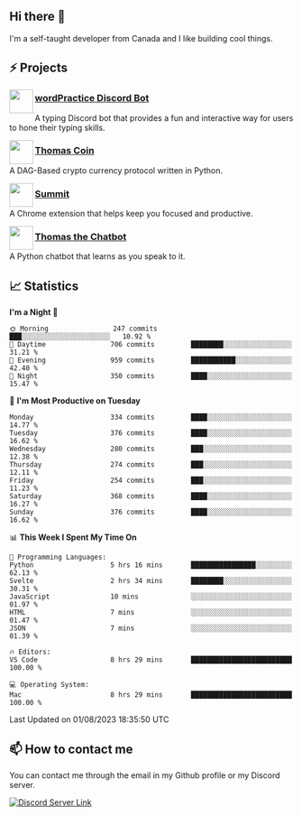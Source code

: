 <h2>Hi there 👋</h2>

<p>I'm a self-taught developer from Canada and I like building cool things.</p>

<h2>⚡ Projects</h2>

<img align="left" src="https://i.imgur.com/BIzs17V.png" width="42" height="42" />
<h3><a target="_blank" href="https://wordpractice.principle.sh/">wordPractice Discord Bot</a></h3>
<p>A typing Discord bot that provides a fun and interactive way for users to hone their typing skills.</p>

<img align="left" src="https://i.imgur.com/4FdQpgN.png" width="42" height="42" />
<h3><a href="https://github.com/principle105/thomas-coin">Thomas Coin</a></h3>
<p>A DAG-Based crypto currency protocol written in Python.</p>

<img align="left" src="https://i.imgur.com/Ly8Atho.png" width="42" height="42" />
<h3><a href="https://summit.sh/">Summit</a></h3>
<p>A Chrome extension that helps keep you focused and productive.</p>

<img align="left" src="https://i.imgur.com/hA9YF2s.png" width="42" height="42" />
<h3><a href="https://github.com/principle105/thomasthechatbot">Thomas the Chatbot</a></h3>
<p>A Python chatbot that learns as you speak to it.</p>

<h2>📈 Statistics</h2>

<!--START_SECTION:waka-->
**I'm a Night 🦉** 

```text
🌞 Morning                247 commits         ███░░░░░░░░░░░░░░░░░░░░░░   10.92 % 
🌆 Daytime                706 commits         ████████░░░░░░░░░░░░░░░░░   31.21 % 
🌃 Evening                959 commits         ███████████░░░░░░░░░░░░░░   42.40 % 
🌙 Night                  350 commits         ████░░░░░░░░░░░░░░░░░░░░░   15.47 % 
```
📅 **I'm Most Productive on Tuesday** 

```text
Monday                   334 commits         ████░░░░░░░░░░░░░░░░░░░░░   14.77 % 
Tuesday                  376 commits         ████░░░░░░░░░░░░░░░░░░░░░   16.62 % 
Wednesday                280 commits         ███░░░░░░░░░░░░░░░░░░░░░░   12.38 % 
Thursday                 274 commits         ███░░░░░░░░░░░░░░░░░░░░░░   12.11 % 
Friday                   254 commits         ███░░░░░░░░░░░░░░░░░░░░░░   11.23 % 
Saturday                 368 commits         ████░░░░░░░░░░░░░░░░░░░░░   16.27 % 
Sunday                   376 commits         ████░░░░░░░░░░░░░░░░░░░░░   16.62 % 
```


📊 **This Week I Spent My Time On** 

```text
💬 Programming Languages: 
Python                   5 hrs 16 mins       ████████████████░░░░░░░░░   62.13 % 
Svelte                   2 hrs 34 mins       ████████░░░░░░░░░░░░░░░░░   30.31 % 
JavaScript               10 mins             ░░░░░░░░░░░░░░░░░░░░░░░░░   01.97 % 
HTML                     7 mins              ░░░░░░░░░░░░░░░░░░░░░░░░░   01.47 % 
JSON                     7 mins              ░░░░░░░░░░░░░░░░░░░░░░░░░   01.39 % 

🔥 Editors: 
VS Code                  8 hrs 29 mins       █████████████████████████   100.00 % 

💻 Operating System: 
Mac                      8 hrs 29 mins       █████████████████████████   100.00 % 
```


 Last Updated on 01/08/2023 18:35:50 UTC
<!--END_SECTION:waka-->

<h2>📫 How to contact me</h2>

You can contact me through the email in my Github profile or my Discord server.

[![Discord Server Link](https://dcbadge.vercel.app/api/server/DHnk46C)](https://discord.gg/DHnk46C)

